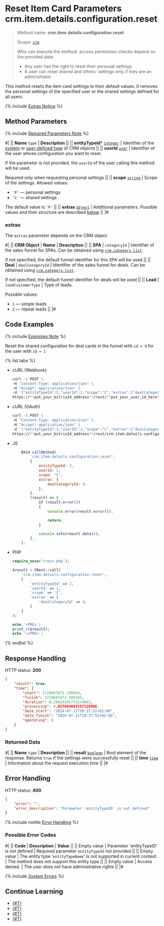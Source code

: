 # Reset Item Card Parameters crm.item.details.configuration.reset

> Method name: **crm.item.details.configuration.reset**
>
> Scope: [`crm`](../../../scopes/permissions.md)
>
> Who can execute the method: access permission checks depend on the provided data:
>   - Any user has the right to reset their personal settings
>   - A user can reset shared and others' settings only if they are an administrator

This method resets the item card settings to their default values. It removes the personal settings of the specified user or the shared settings defined for all users.

{% include [Extras Notice](./_includes/extras_notice.md) %}

## Method Parameters

{% include [Required Parameters Note](../../../../_includes/required.md) %}

#|
|| **Name**
`type` | **Description** ||
|| **entityTypeId***
[`integer`][1] | Identifier of the [system](./../../index.md) or [user-defined type](./../user-defined-object-types/index.md) of CRM objects ||
|| **userId**
[`user`][1] | Identifier of the user whose configuration you want to reset.

If the parameter is not provided, the `userId` of the user calling this method will be used.

Required only when requesting personal settings
||
|| **scope**
[`string`][1] | Scope of the settings. Allowed values:
- `'P'` — personal settings
- `'C'` — shared settings

The default value is `'P'` ||
|| **extras**
[`object`][1] | Additional parameters. Possible values and their structure are described [below](#extras) ||
|#

### extras

The `extras` parameter depends on the CRM object.

#|
|| **CRM Object** | **Name** | **Description** ||
|| **SPA** | `categoryId` | Identifier of the sales funnel for SPAs. Can be obtained using [`crm.category.list`](./../category/crm-category-list.md).

If not specified, the default funnel identifier for this SPA will be used ||
|| **Deal** | `dealCategoryId` | Identifier of the sales funnel for deals. Can be obtained using [`crm.category.list`](./../category/crm-category-list.md).

If not specified, the default funnel identifier for deals will be used ||
|| **Lead** | `leadCustomerType` | Type of leads. 

Possible values:
- `1` — simple leads
- `2` — repeat leads
||
|#

## Code Examples

{% include [Examples Note](../../../../_includes/examples.md) %}

Reset the shared configuration for deal cards in the funnel with `id = 9` for the user with `id = 1`

{% list tabs %}

- cURL (Webhook)

    ```bash
    curl -X POST \
    -H "Content-Type: application/json" \
    -H "Accept: application/json" \
    -d '{"entityTypeId":2,"userId":1,"scope":"C","extras":{"dealCategoryId":9}}' \
    https://**put_your_bitrix24_address**/rest/**put_your_user_id_here**/**put_your_webhook_here**/crm.item.details.configuration.reset
    ```

- cURL (OAuth)

    ```bash
    curl -X POST \
    -H "Content-Type: application/json" \
    -H "Accept: application/json" \
    -d '{"entityTypeId":2,"userId":1,"scope":"C","extras":{"dealCategoryId":9},"auth":"**put_access_token_here**"}' \
    https://**put_your_bitrix24_address**/rest/crm.item.details.configuration.reset
    ```

- JS

    ```js
        BX24.callMethod(
            'crm.item.details.configuration.reset',
            {
                entityTypeId: 2,
                userId: 1,
                scope: "C",
                extras: {
                    dealCategoryId: 9,
                },
            },
            (result) => {
                if (result.error())
                {
                    console.error(result.error());

                    return;
                }

                console.info(result.data());
            },
        );
    ```

- PHP

    ```php
    require_once('crest.php');

    $result = CRest::call(
        'crm.item.details.configuration.reset',
        [
            'entityTypeId' => 2,
            'userId' => 1,
            'scope' => 'C',
            'extras' => [
                'dealCategoryId' => 9,
            ]
        ]
    );

    echo '<PRE>';
    print_r($result);
    echo '</PRE>';
    ```

{% endlist %}

## Response Handling

HTTP status: **200**

```json
{
    "result": true,
    "time": {
        "start": 1720687072.190654,
        "finish": 1720687072.586945,
        "duration": 0.39629101753234863,
        "processing": 0.057084083557128906,
        "date_start": "2024-07-11T10:37:52+02:00",
        "date_finish": "2024-07-11T10:37:52+02:00",
        "operating": 0
    }
}
```

### Returned Data

#|
|| **Name**
`type` | **Description** ||
|| **result**
[`boolean`][1] | Root element of the response. Returns `true` if the settings were successfully reset ||
|| **time**
[`time`][1] | Information about the request execution time ||
|#

## Error Handling

HTTP status: **400**

```json
{
    "error": "",
    "error_description": "Parameter 'entityTypeID' is not defined"
}
```

{% include notitle [Error Handling](../../../../_includes/error-info.md) %}

### Possible Error Codes
#|
|| **Code** | **Description** | **Value** ||
|| Empty value | Parameter 'entityTypeID' is not defined | Required parameter `entityTypeId` not provided ||
|| Empty value | The entity type '`entityTypeName`' is not supported in current context. | The method does not support this entity type ||
|| Empty value | Access denied. | The user does not have administrative rights ||
|#

{% include [System Errors](./../../../../_includes/system-errors.md) %}

## Continue Learning

- [{#T}](./index.md)
- [{#T}](./crm-item-details-configuration-get.md)
- [{#T}](./crm-item-details-configuration-set.md)
- [{#T}](./crm-item-details-configuration-forceCommonScopeForAll.md)

[1]: ../../../data-types.md